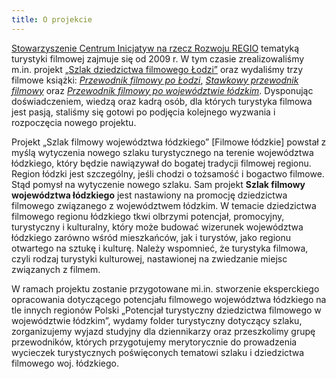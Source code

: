 ```yaml
---
title: O projekcie
---
```

[Stowarzyszenie Centrum Inicjatyw na rzecz Rozwoju REGIO](http://regiocentrum.pl/) tematyką turystyki filmowej zajmuje się od 2009 r. W tym czasie zrealizowaliśmy m.in. projekt [„Szlak dziedzictwa filmowego Łodzi”](http://filmowalodz.pl/) oraz wydaliśmy trzy filmowe książki: [*Przewodnik filmowy po Łodzi*](http://regiocentrum.pl/publikacje/ksiazki/przewodnik-po-filmowej-lodzi/), [*Stawkowy przewodnik filmowy*](http://regiocentrum.pl/publikacje/ksiazki/stawkowy-przewodnik-filmowy/) oraz [*Przewodnik filmowy po województwie łódzkim*](http://regiocentrum.pl/publikacje/ksiazki/przewodnik-filmowy-po-wojewodztwie-lodzkim/). Dysponując doświadczeniem, wiedzą oraz kadrą osób, dla których turystyka filmowa jest pasją, staliśmy się gotowi po podjęcia kolejnego wyzwania i rozpoczęcia nowego projektu.

Projekt „Szlak filmowy województwa łódzkiego” [Filmowe łódzkie] powstał z myślą wytyczenia nowego szlaku turystycznego na terenie województwa łódzkiego, który będzie nawiązywał do bogatej tradycji filmowej regionu. Region łódzki jest szczególny, jeśli chodzi o tożsamość i bogactwo filmowe. Stąd pomysł na wytyczenie nowego szlaku. Sam projekt **Szlak filmowy województwa łódzkiego** jest nastawiony na promocję dziedzictwa filmowego związanego z województwem łódzkim. W temacie dziedzictwa filmowego regionu łódzkiego tkwi olbrzymi potencjał, promocyjny, turystyczny i kulturalny, który może budować wizerunek województwa łódzkiego zarówno wśród mieszkańców, jak i turystów, jako regionu otwartego na sztukę i kulturę. Należy wspomnieć, że turystyka filmowa, czyli rodzaj turystyki kulturowej, nastawionej na zwiedzanie miejsc związanych z filmem.

W ramach projektu zostanie przygotowane mi.in. stworzenie eksperckiego opracowania dotyczącego potencjału filmowego województwa łódzkiego na tle innych regionów Polski „Potencjał turystyczny dziedzictwa filmowego w województwie łódzkim”, wydamy folder turystyczny dotyczący szlaku, zorganizujemy wyjazd studyjny dla dziennikarzy oraz przeszkolimy grupę przewodników, których przygotujemy merytorycznie do prowadzenia wycieczek turystycznych poświęconych tematowi szlaku i dziedzictwa filmowego woj. łódzkiego.